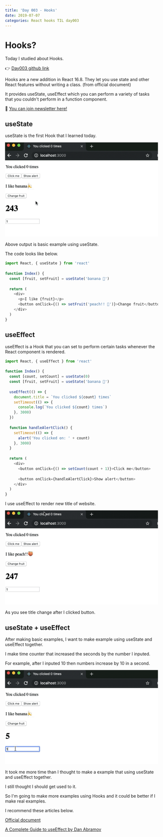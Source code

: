 ```yaml
---
title: 'Day 003 - Hooks'
date: 2019-07-07
categories: React hooks TIL day003
---
```


# Hooks?

Today I studied about Hooks.

👉 [Day003 github link](https://github.com/oneybee/100days-of-react/tree/master/day003-hooks)

Hooks are a new addition in React 16.8. They let you use state and other React features without writing a class. (from official document)

It provides useState, useEffect which you can perform a variety of tasks that you couldn't perform in a function component.

📮 [You can join newsletter here!](http://eepurl.com/gwNffb)

## useState

useState is the first Hook that I learned today.

![](/assets/day003/3-3.gif)

Above output is basic example using useState.

The code looks like below.

```javascript
import React, { useState } from 'react'

function Index() {
  const [fruit, setFruit] = useState('banana 🍌')

  return (
    <div>
      <p>I like {fruit}</p>
      <button onClick={() => setFruit('peach!! 🍑')}>Change fruit</button>
    </div>
  )
}
```

## useEffect

useEffect is a Hook that you can set to perform certain tasks whenever the React component is rendered.

```javascript
import React, { useEffect } from 'react'

function Index() {
  const [count, setCount] = useState(0)
  const [fruit, setFruit] = useState('banana 🍌')

  useEffect(() => {
    document.title = `You clicked ${count} times`
    setTimeout(() => {
      console.log(`You clicked ${count} times`)
    }, 3000)
  })

  function handleAlertClick() {
    setTimeout(() => {
      alert('You clicked on: ' + count)
    }, 3000)
  }

  return (
    <div>
      <button onClick={() => setCount(count + 1)}>Click me</button>

      <button onClick={handleAlertClick}>Show alert</button>
    </div>
  )
}
```

I use useEffect to render new title of website.

![](/assets/day003/3-4.gif)

As you see title change after I clicked button.

## useState + useEffect

After making basic examples, I want to make example using useState and useEffect together.

I make time counter that increased the seconds by the number I inputed.

For example, after I inputed 10 then numbers increase by 10 in a second.

![](/assets/day003/3-2.gif)

It took me more time than I thought to make a example that using useState and useEffect together.

I still thought I should get used to it.

So I'm going to make more examples using Hooks and it could be better if I make real examples.

I recommend these articles below.

[Official document](https://reactjs.org/docs/hooks-intro.html)

[A Complete Guide to useEffect by Dan Abramov](https://overreacted.io/a-complete-guide-to-useeffect/)
